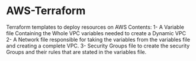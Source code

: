 # AWS-Terraform
Terraform templates to deploy resources on AWS
Contents:
1- A Variable file Containing the Whole VPC variables needed to create a Dynamic VPC
2- A Network file responsible for taking the variables from the variables file and creating a complete VPC.
3- Security Groups file to create the security Groups and their rules that are stated in the variables file.

